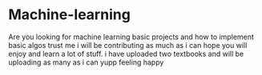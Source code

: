 # Machine-learning
Are you looking for machine learning basic projects and how to implement basic algos trust me i will be contributing as much as i can hope you will enjoy and learn a lot of stuff. 
i have uploaded two textbooks and will be uploading as many as i can 
yupp feeling happy
